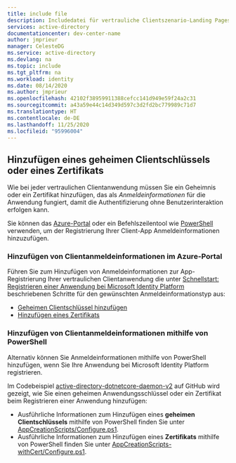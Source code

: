 ```yaml
---
title: include file
description: Includedatei für vertrauliche Clientszenario-Landing Pages (Daemon, Web-App, Web-API)
services: active-directory
documentationcenter: dev-center-name
author: jmprieur
manager: CelesteDG
ms.service: active-directory
ms.devlang: na
ms.topic: include
ms.tgt_pltfrm: na
ms.workload: identity
ms.date: 08/14/2020
ms.author: jmprieur
ms.openlocfilehash: 42102f38959911388cefcc141d949e59f24a2c31
ms.sourcegitcommit: a43a59e44c14d349d597c3d2fd2bc779989c71d7
ms.translationtype: HT
ms.contentlocale: de-DE
ms.lasthandoff: 11/25/2020
ms.locfileid: "95996004"
---
```

## <a name="add-a-client-secret-or-certificate"></a>Hinzufügen eines geheimen Clientschlüssels oder eines Zertifikats

Wie bei jeder vertraulichen Clientanwendung müssen Sie ein Geheimnis oder ein Zertifikat hinzufügen, das als *Anmeldeinformationen* für die Anwendung fungiert, damit die Authentifizierung ohne Benutzerinteraktion erfolgen kann.

Sie können das [Azure-Portal](#add-client-credentials-by-using-the-azure-portal) oder ein Befehlszeilentool wie [PowerShell](#add-client-credentials-by-using-powershell) verwenden, um der Registrierung Ihrer Client-App Anmeldeinformationen hinzuzufügen.

### <a name="add-client-credentials-by-using-the-azure-portal"></a>Hinzufügen von Clientanmeldeinformationen im Azure-Portal

Führen Sie zum Hinzufügen von Anmeldeinformationen zur App-Registrierung Ihrer vertraulichen Clientanwendung die unter [Schnellstart: Registrieren einer Anwendung bei Microsoft Identity Platform](../articles/active-directory/develop/quickstart-register-app.md) beschriebenen Schritte für den gewünschten Anmeldeinformationstyp aus:

* [Geheimen Clientschlüssel hinzufügen](../articles/active-directory/develop/quickstart-register-app.md#add-a-client-secret)
* [Hinzufügen eines Zertifikats](../articles/active-directory/develop/quickstart-register-app.md#add-a-certificate)

### <a name="add-client-credentials-by-using-powershell"></a>Hinzufügen von Clientanmeldeinformationen mithilfe von PowerShell

Alternativ können Sie Anmeldeinformationen mithilfe von PowerShell hinzufügen, wenn Sie Ihre Anwendung bei Microsoft Identity Platform registrieren.

Im Codebeispiel [active-directory-dotnetcore-daemon-v2](https://github.com/Azure-Samples/active-directory-dotnetcore-daemon-v2) auf GitHub wird gezeigt, wie Sie einen geheimen Anwendungsschlüssel oder ein Zertifikat beim Registrieren einer Anwendung hinzufügen:

- Ausführliche Informationen zum Hinzufügen eines **geheimen Clientschlüssels** mithilfe von PowerShell finden Sie unter [AppCreationScripts/Configure.ps1](https://github.com/Azure-Samples/active-directory-dotnetcore-daemon-v2/blob/5199032b352a912e7cc0fce143f81664ba1a8c26/AppCreationScripts/Configure.ps1#L190).
- Ausführliche Informationen zum Hinzufügen eines **Zertifikats** mithilfe von PowerShell finden Sie unter [AppCreationScripts-withCert/Configure.ps1](https://github.com/Azure-Samples/active-directory-dotnetcore-daemon-v2/blob/5199032b352a912e7cc0fce143f81664ba1a8c26/AppCreationScripts-withCert/Configure.ps1#L162-L178).
